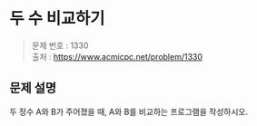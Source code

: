 # 두 수 비교하기

> 문제 번호 : 1330  
> 출처 : https://www.acmicpc.net/problem/1330

## 문제 설명

<p>두 정수 A와 B가 주어졌을 때, A와 B를 비교하는 프로그램을 작성하시오.</p>

